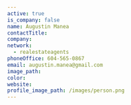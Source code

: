 ```yaml
---
active: true
is_company: false
name: Augustin Manea
contactTitle:
company:
network:
  - realestateagents
phoneOffice: 604-565-0867
email: augustin.manea@gmail.com
image_path:
color:
website:
profile_image_path: /images/person.png
---
```



